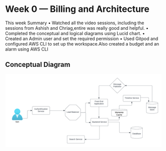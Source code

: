 # Week 0 — Billing and Architecture
This week Summary
•	Watched all the video sessions, including the sessions from Ashish and Chriag,entire was really good and helpful.
•	Completed the conceptual and logical diagrams using Lucid chart.
•	Created an Admin user and set the required permission
•	Used Gitpod and configured AWS CLI to set up the workspace.Also created a budget and an alarm using AWS CLI


## Conceptual  Diagram  
![image Conceptual Flow](resources/CruddurAppConceptualFlow.png)
